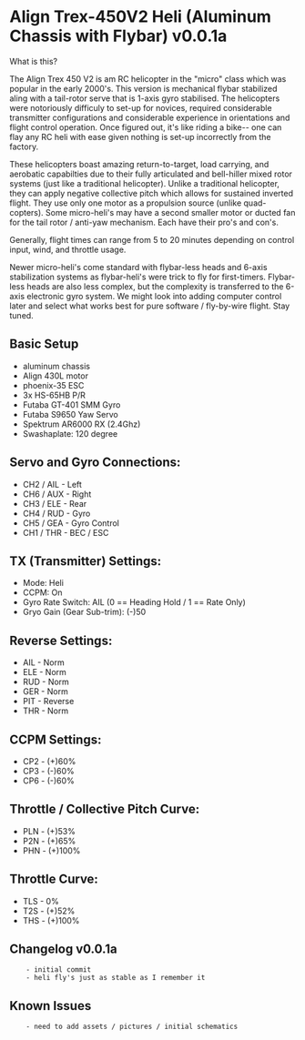 # Align Trex-450V2 Heli (Aluminum Chassis with Flybar) v0.0.1a

What is this?
 
The Align Trex 450 V2 is am RC helicopter in the "micro" class which was popular in the early 2000's. This version is mechanical flybar stabilized
aling with a tail-rotor serve that is 1-axis gyro stabilised. The helicopters were notoriously difficuly to set-up for novices, required considerable
transmitter configurations and considerable experience in orientations and flight control operation. Once figured out, it's like riding a bike-- one 
can flay any RC heli with ease given nothing is set-up incorrectly from the factory.

These helicopters boast amazing return-to-target, load carrying, and aerobatic capabilties due to their fully articulated and bell-hiller mixed rotor 
systems (just like a traditional helicopter). Unlike a traditional helicopter, they can apply negative collective pitch which allows for sustained inverted 
flight. They use only one motor as a propulsion source (unlike quad-copters). Some micro-heli's may have a second smaller motor or ducted fan for the tail 
rotor / anti-yaw mechanism. Each have their pro's and con's. 

Generally, flight times can range from 5 to 20 minutes depending on control input, wind, and throttle usage.  

Newer micro-heli's come standard with flybar-less heads and 6-axis stabilization systems as flybar-heli's were trick to fly for first-timers. Flybar-less
heads are also less complex, but the complexity is transferred to the 6-axis electronic gyro system. We might look into adding computer control later and
select what works best for pure software / fly-by-wire flight. Stay tuned.

## Basic Setup

* aluminum chassis
* Align 430L motor
* phoenix-35 ESC
* 3x HS-65HB P/R
* Futaba GT-401 SMM Gyro
* Futaba S9650 Yaw Servo
* Spektrum AR6000 RX (2.4Ghz)
* Swashaplate: 120 degree

## Servo and Gyro Connections:
* CH2 / AIL - Left
* CH6 / AUX - Right
* CH3 / ELE - Rear
* CH4 / RUD - Gyro
* CH5 / GEA - Gyro Control
* CH1 / THR - BEC / ESC

## TX (Transmitter) Settings:
* Mode: Heli
* CCPM: On
* Gyro Rate Switch: AIL (0 == Heading Hold / 1 == Rate Only)
* Gryo Gain (Gear Sub-trim): (-)50

## Reverse Settings:
* AIL - Norm
* ELE - Norm
* RUD - Norm
* GER - Norm
* PIT - Reverse
* THR - Norm

## CCPM Settings:
* CP2 - (+)60%
* CP3 - (-)60%
* CP6 - (-)60%

## Throttle / Collective Pitch Curve:
* PLN - (+)53%
* P2N - (+)65%
* PHN - (+)100%

## Throttle Curve:
* TLS - 0%
* T2S - (+)52%
* THS - (+)100%

## Changelog v0.0.1a
```
	- initial commit
	- heli fly's just as stable as I remember it
```
## Known Issues
```
	- need to add assets / pictures / initial schematics
```
